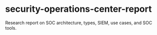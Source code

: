 # security-operations-center-report
Research report on SOC architecture, types, SIEM, use cases, and SOC tools.
